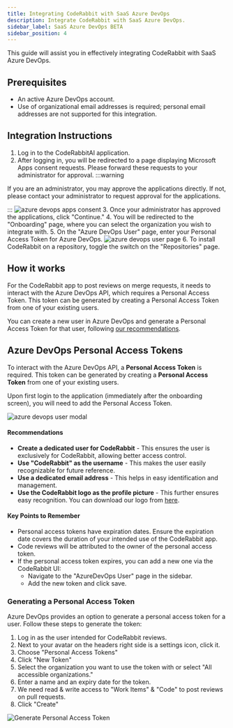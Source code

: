 ```yaml
---
title: Integrating CodeRabbit with SaaS Azure DevOps
description: Integrate CodeRabbit with SaaS Azure DevOps.
sidebar_label: SaaS Azure DevOps BETA
sidebar_position: 4
---
```


This guide will assist you in effectively integrating CodeRabbit with SaaS Azure DevOps.

## Prerequisites
* An active Azure DevOps account.
* Use of organizational email addresses is required; personal email addresses are not supported for this integration.

## Integration Instructions
1. Log in to the CodeRabbitAI application.
2. After logging in, you will be redirected to a page displaying Microsoft Apps consent requests. Please forward these requests to your administrator for approval.
:::warning

If you are an administrator, you may approve the applications directly. If not, please contact your administrator to request approval for the applications.

:::
![azure devops apps consent](/img/integrations/azure_apps_consent_page.png)
3. Once your administrator has approved the applications, click "Continue."
4. You will be redirected to the "Onboarding" page, where you can select the organization you wish to integrate with.
5. On the "Azure DevOps User" page, enter your Personal Access Token for Azure DevOps.
![azure devops user page](/img/integrations/azure_devops_user_page.png)
6. To install CodeRabbit on a repository, toggle the switch on the "Repositories" page.

## How it works

For the CodeRabbit app to post reviews on merge requests, it needs to interact with the Azure DevOps API, which requires a Personal Access Token. This token can be generated by creating a Personal Access Token from one of your existing users.

You can create a new user in Azure DevOps and generate a Personal Access Token for that user, following [our recommendations](#recommendations).

## Azure DevOps Personal Access Tokens

To interact with the Azure DevOps API, a **Personal Access Token** is required. This token can be generated by creating a **Personal Access Token** from one of your existing users.

Upon first login to the application (immediately after the onboarding screen), you will need to add the Personal Access Token.

![azure devops user modal](/img/integrations/azure_personal_access_token_add.png)

#### Recommendations

* **Create a dedicated user for CodeRabbit** - This ensures the user is exclusively for CodeRabbit, allowing better access control.
* **Use "CodeRabbit" as the username** - This makes the user easily recognizable for future reference.
* **Use a dedicated email address** - This helps in easy identification and management.
* **Use the CodeRabbit logo as the profile picture** - This further ensures easy recognition. You can download our logo from [here](/img/integrations/logo.svg "download").

#### Key Points to Remember

* Personal access tokens have expiration dates. Ensure the expiration date covers the duration of your intended use of the CodeRabbit app.
* Code reviews will be attributed to the owner of the personal access token.
* If the personal access token expires, you can add a new one via the CodeRabbit UI:
  * Navigate to the "AzureDevOps User" page in the sidebar.
  * Add the new token and click save.

### Generating a Personal Access Token

Azure DevOps provides an option to generate a personal access token for a user. Follow these steps to generate the token:

1. Log in as the user intended for CodeRabbit reviews.
2. Next to your avatar on the headers right side is a settings icon, click it.
3. Choose "Personal Access Tokens"
4. Click "New Token"
5. Select the organization you want to use the token with or select "All accessible organizations."
6. Enter a name and an expiry date for the token.
7. We need read & write access to "Work Items" & "Code" to post reviews on pull requests.
8. Click "Create"

![Generate Personal Access Token](/img/integrations/azure-access-token.png)
